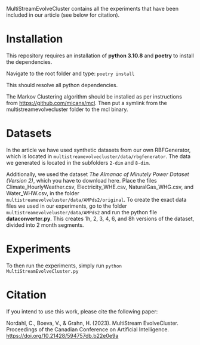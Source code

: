 MultiStreamEvolveCluster contains all the experiments that have been included in our article (see below for citation).

# Installation
This repository requires an installation of **python 3.10.8** and **poetry** to install the dependencies.

Navigate to the root folder and type:
`poetry install`

This should resolve all python dependencies.

The Markov Clustering algorithm should be installed as per instructions from https://github.com/micans/mcl.
Then put a symlink from the multistreamevolvecluster folder to the mcl binary.

# Datasets
In the article we have used synthetic datasets from our own RBFGenerator, which is located in `multistreamevolvecluster/data/rbgfenerator`.
The data we generated is located in the subfolders `2-dim` and `8-dim`.

Additionally, we used the dataset *The Almanac of Minutely Power Dataset (Version 2)*, which you have to download here.
Place the files Climate_HourlyWeather.csv, Electricity_WHE.csv, NaturalGas_WHG.csv, and Water_WHW.csv, in the folder `multistreamevolveluster/data/AMPds2/original`.
To create the exact data files we used in our experiments, go to the folder `multistreamevolveluster/data/AMPds2` and run the python file **dataconverter.py**.
This creates 1h, 2, 3, 4, 6, and 8h versions of the dataset, divided into 2 month segments.

# Experiments
To then run the experiments, simply run `python MultiStreamEvolveCluster.py`


# Citation

If you intend to use this work, please cite the following paper:

Nordahl, C., Boeva, V., & Grahn, H. (2023). MultiStream EvolveCluster. Proceedings of the Canadian Conference on Artificial Intelligence. https://doi.org/10.21428/594757db.b22e0e9a
